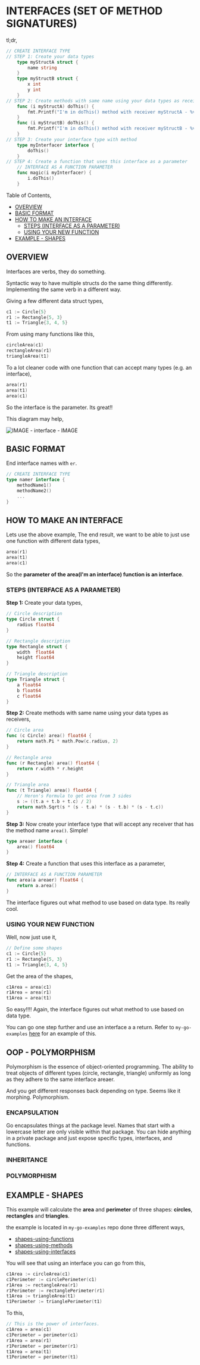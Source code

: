 # INTERFACES (SET OF METHOD SIGNATURES)

tl;dr,

```go
// CREATE INTERFACE TYPE
// STEP 1: Create your data types
    type myStructA struct {
        name string
    }
    type myStructB struct {
        x int
        y int
    }
// STEP 2: Create methods with same name using your data types as receivers
    func (i myStructA) doThis() {
        fmt.Printf("I'm in doThis() method with receiver myStructA - %v\n", i.name)
    }
    func (i myStructB) doThis() {
        fmt.Printf("I'm in doThis() method with receiver myStructB - %v %v\n", i.x, i.y)
    }
// STEP 3: Create your interface type with method
    type myInterfacer interface {
        doThis()
    }
// STEP 4: Create a function that uses this interface as a parameter
    // INTERFACE AS A FUNCTION PARAMETER
    func magic(i myInterfacer) {
        i.doThis()
    }
```

Table of Contents,

* [OVERVIEW](https://github.com/JeffDeCola/my-cheat-sheets/tree/master/software/development/languages/go-cheat-sheet/interfaces.md#overview)
* [BASIC FORMAT](https://github.com/JeffDeCola/my-cheat-sheets/tree/master/software/development/languages/go-cheat-sheet/interfaces.md#basic-format)
* [HOW TO MAKE AN INTERFACE](https://github.com/JeffDeCola/my-cheat-sheets/tree/master/software/development/languages/go-cheat-sheet/interfaces.md#how-to-make-an-interface)
  * [STEPS (INTERFACE AS A PARAMETER)](https://github.com/JeffDeCola/my-cheat-sheets/tree/master/software/development/languages/go-cheat-sheet/interfaces.md#steps-interface-as-a-parameter)
  * [USING YOUR NEW FUNCTION](https://github.com/JeffDeCola/my-cheat-sheets/tree/master/software/development/languages/go-cheat-sheet/interfaces.md#using-your-new-function)
* [EXAMPLE - SHAPES](https://github.com/JeffDeCola/my-cheat-sheets/tree/master/software/development/languages/go-cheat-sheet/interfaces.md#example---shapes)

## OVERVIEW

Interfaces are verbs, they do something.

Syntactic way to have multiple structs do the same thing differently.
Implementing the same verb in a different way.

Giving a few different data struct types,

```go
c1 := Circle{5}
r1 := Rectangle{5, 3}
t1 := Triangle{3, 4, 5}
```

From using many functions like this,

```go
circleArea(c1)
rectangleArea(r1)
triangleArea(t1)
```

To a lot cleaner code with one function that can accept
many types (e.g. an interface),

```go
area(r1)
area(t1)
area(c1)
```

So the interface is the parameter.  Its great!!

This diagram may help,

![IMAGE - interface - IMAGE](../../../../docs/pics/interfaces.jpg)

## BASIC FORMAT

End interface names with `er`.

```go
// CREATE INTERFACE TYPE
type namer interface {
    methodName1()
    methodName2()
    ...
}
```

## HOW TO MAKE AN INTERFACE

Lets use the above example, The end result, we want to be able to
just use one function with different data types,

```go
area(r1)
area(t1)
area(c1)
```

So the **parameter of the area(I'm an interface) function is an interface**.

### STEPS (INTERFACE AS A PARAMETER)

**Step 1:** Create your data types,

```go
// Circle description
type Circle struct {
    radius float64
}

// Rectangle description
type Rectangle struct {
    width  float64
    height float64
}

// Triangle description
type Triangle struct {
    a float64
    b float64
    c float64
}

```

**Step 2:** Create methods with same name using your data types as receivers,

```go
// Circle area
func (c Circle) area() float64 {
    return math.Pi * math.Pow(c.radius, 2)
}

// Rectangle area
func (r Rectangle) area() float64 {
    return r.width * r.height
}

// Triangle area
func (t Triangle) area() float64 {
    // Heron's Formula to get area from 3 sides
    s := ((t.a + t.b + t.c) / 2)
    return math.Sqrt(s * (s - t.a) * (s - t.b) * (s - t.c))
}
```

**Step 3:** Now create your interface type that will accept any receiver that has
the method name `area()`.  Simple!

```go
type areaer interface {
    area() float64
}
```

**Step 4:** Create a function that uses this interface as a parameter,

```go
// INTERFACE AS A FUNCTION PARAMETER
func area(a areaer) float64 {
    return a.area()
}
```

The interface figures out what method to use based on data type.
Its really cool.

### USING YOUR NEW FUNCTION

Well, now just use it,

```go
// Define some shapes
c1 := Circle{5}
r1 := Rectangle{5, 3}
t1 := Triangle{3, 4, 5}
```

Get the area of the shapes,

```go
c1Area = area(c1)
r1Area = area(r1)
t1Area = area(t1)
```

So easy!!!! Again, the interface figures out what
method to use based on data type.

You can go one step further and use an interface a a return.
Refer to  `my-go-examples`
[here](https://github.com/JeffDeCola/my-go-examples/tree/master/basic-syntax/interfaces/interface)
for an example of this.

## OOP - POLYMORPHISM

Polymorphism is the essence of object-oriented programming.
The ability to treat objects of different types (circle,
rectangle, triangle) uniformly as long as they adhere to
the same interface areaer.

And you get different responses back depending on type.
Seems like it morphing. Polymorphism.

### ENCAPSULATION

Go encapsulates things at the package level. Names that start
with a lowercase letter are only visible within that package.
You can hide anything in a private package and just expose
specific types, interfaces, and functions.

### INHERITANCE

### POLYMORPHISM


## EXAMPLE - SHAPES

This example will calculate the **area** and **perimeter**
of three shapes: **circles**, **rectangles** and **triangles**.

the example is located in `my-go-examples` repo done three different ways,

* [shapes-using-functions](https://github.com/JeffDeCola/my-go-examples/tree/master/basic-syntax/functions/shapes-using-functions)
* [shapes-using-methods](https://github.com/JeffDeCola/my-go-examples/tree/master/basic-syntax/methods/shapes-using-methods)
* [shapes-using-interfaces](https://github.com/JeffDeCola/my-go-examples/tree/master/basic-syntax/interfaces/shapes-using-interfaces)

You will see that using an interface you can go from this,

```go
c1Area := circleArea(c1)
c1Perimeter := circlePerimeter(c1)
r1Area := rectangleArea(r1)
r1Perimeter := rectanglePerimeter(r1)
t1Area := triangleArea(t1)
t1Perimeter := trianglePerimeter(t1)
```

To this,

```go
// This is the power of interfaces.
c1Area = area(c1)
c1Perimeter = perimeter(c1)
r1Area = area(r1)
r1Perimeter = perimeter(r1)
t1Area = area(t1)
t1Perimeter = perimeter(t1)
```
